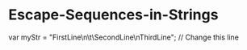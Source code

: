# Escape-Sequences-in-Strings

var myStr = "FirstLine\n\t\\SecondLine\nThirdLine"; // Change this line

